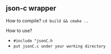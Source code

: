 json-c wrapper
-----

How to compile?
`cd build && cmake ..`

How to use?
- `#include "jsonC.h`
- `put jsonC.c under your working directory`
